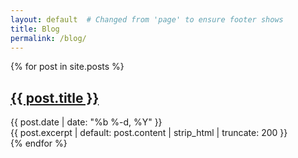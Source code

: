 ```yaml
---
layout: default  # Changed from 'page' to ensure footer shows
title: Blog
permalink: /blog/
---
```


<div class="cyber-main">
  {% for post in site.posts %}
  <article class="post-preview">
    <h2><a href="{{ post.url }}">{{ post.title }}</a></h2>
    <time class="post-date">{{ post.date | date: "%b %-d, %Y" }}</time>
    <div class="post-excerpt">
      {{ post.excerpt | default: post.content | strip_html | truncate: 200 }}
    </div>
  </article>
  {% endfor %}
</div>
